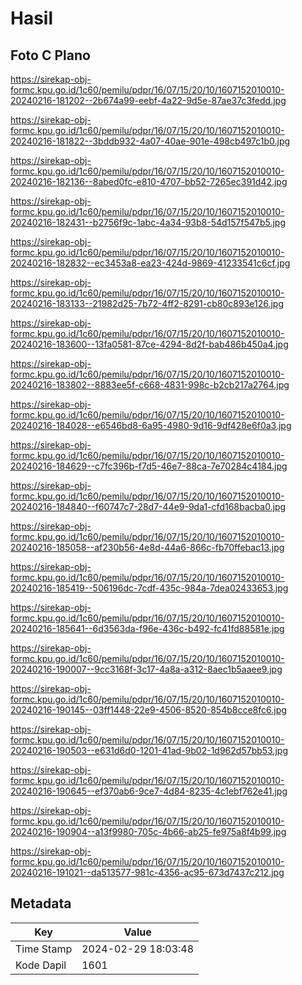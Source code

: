 # Hasil

## Foto C Plano

https://sirekap-obj-formc.kpu.go.id/1c60/pemilu/pdpr/16/07/15/20/10/1607152010010-20240216-181202--2b674a99-eebf-4a22-9d5e-87ae37c3fedd.jpg

https://sirekap-obj-formc.kpu.go.id/1c60/pemilu/pdpr/16/07/15/20/10/1607152010010-20240216-181822--3bddb932-4a07-40ae-901e-498cb497c1b0.jpg

https://sirekap-obj-formc.kpu.go.id/1c60/pemilu/pdpr/16/07/15/20/10/1607152010010-20240216-182136--8abed0fc-e810-4707-bb52-7265ec391d42.jpg

https://sirekap-obj-formc.kpu.go.id/1c60/pemilu/pdpr/16/07/15/20/10/1607152010010-20240216-182431--b2756f9c-1abc-4a34-93b8-54d157f547b5.jpg

https://sirekap-obj-formc.kpu.go.id/1c60/pemilu/pdpr/16/07/15/20/10/1607152010010-20240216-182832--ec3453a8-ea23-424d-9869-41233541c6cf.jpg

https://sirekap-obj-formc.kpu.go.id/1c60/pemilu/pdpr/16/07/15/20/10/1607152010010-20240216-183133--21982d25-7b72-4ff2-8291-cb80c893e126.jpg

https://sirekap-obj-formc.kpu.go.id/1c60/pemilu/pdpr/16/07/15/20/10/1607152010010-20240216-183600--13fa0581-87ce-4294-8d2f-bab486b450a4.jpg

https://sirekap-obj-formc.kpu.go.id/1c60/pemilu/pdpr/16/07/15/20/10/1607152010010-20240216-183802--8883ee5f-c668-4831-998c-b2cb217a2764.jpg

https://sirekap-obj-formc.kpu.go.id/1c60/pemilu/pdpr/16/07/15/20/10/1607152010010-20240216-184028--e6546bd8-6a95-4980-9d16-9df428e6f0a3.jpg

https://sirekap-obj-formc.kpu.go.id/1c60/pemilu/pdpr/16/07/15/20/10/1607152010010-20240216-184629--c7fc396b-f7d5-46e7-88ca-7e70284c4184.jpg

https://sirekap-obj-formc.kpu.go.id/1c60/pemilu/pdpr/16/07/15/20/10/1607152010010-20240216-184840--f60747c7-28d7-44e9-9da1-cfd168bacba0.jpg

https://sirekap-obj-formc.kpu.go.id/1c60/pemilu/pdpr/16/07/15/20/10/1607152010010-20240216-185058--af230b56-4e8d-44a6-866c-fb70ffebac13.jpg

https://sirekap-obj-formc.kpu.go.id/1c60/pemilu/pdpr/16/07/15/20/10/1607152010010-20240216-185419--506196dc-7cdf-435c-984a-7dea02433653.jpg

https://sirekap-obj-formc.kpu.go.id/1c60/pemilu/pdpr/16/07/15/20/10/1607152010010-20240216-185641--6d3563da-f96e-436c-b492-fc41fd88581e.jpg

https://sirekap-obj-formc.kpu.go.id/1c60/pemilu/pdpr/16/07/15/20/10/1607152010010-20240216-190007--9cc3168f-3c17-4a8a-a312-8aec1b5aaee9.jpg

https://sirekap-obj-formc.kpu.go.id/1c60/pemilu/pdpr/16/07/15/20/10/1607152010010-20240216-190145--03ff1448-22e9-4506-8520-854b8cce8fc6.jpg

https://sirekap-obj-formc.kpu.go.id/1c60/pemilu/pdpr/16/07/15/20/10/1607152010010-20240216-190503--e631d6d0-1201-41ad-9b02-1d962d57bb53.jpg

https://sirekap-obj-formc.kpu.go.id/1c60/pemilu/pdpr/16/07/15/20/10/1607152010010-20240216-190645--ef370ab6-9ce7-4d84-8235-4c1ebf762e41.jpg

https://sirekap-obj-formc.kpu.go.id/1c60/pemilu/pdpr/16/07/15/20/10/1607152010010-20240216-190904--a13f9980-705c-4b66-ab25-fe975a8f4b99.jpg

https://sirekap-obj-formc.kpu.go.id/1c60/pemilu/pdpr/16/07/15/20/10/1607152010010-20240216-191021--da513577-981c-4356-ac95-673d7437c212.jpg


## Metadata

| Key        | Value               |
| ---------- | ------------------- |
| Time Stamp | 2024-02-29 18:03:48 |
| Kode Dapil | 1601                |



